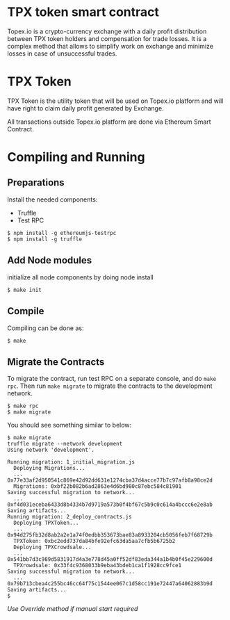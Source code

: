 # TPX token smart contract

Topex.io is a crypto-currency exchange with a daily profit distribution between TPX token holders and compensation for trade losses.
It is a complex method that allows to simplify work on exchange and minimize losses in case of unsuccessful trades.

# TPX Token

TPX Token is the utility token that will be used on Topex.io platform and will have right to claim daily profit generated by Exchange.

All transactions outside Topex.io platform are done via Ethereum Smart Contract.

# Compiling and Running
## Preparations

Install the needed components:
- Truffle
- Test RPC

```
$ npm install -g ethereumjs-testrpc
$ npm install -g truffle
```

## Add Node modules
initialize all node components by doing node install
```
$ make init
```

## Compile

Compiling can be done as:
```
$ make
```

## Migrate the Contracts

To migrate the contract, run test RPC on a separate console, and do `make rpc`. Then run `make migrate` to migrate the contracts to the development network.
```
$ make rpc
$ make migrate
```

You should see something similar to below:
```
$ make migrate
truffle migrate --network development
Using network 'development'.

Running migration: 1_initial_migration.js
  Deploying Migrations...
  ... 0x77e33af2d950541c869e42d92dd631e1274cba37d4acce77b7c97afb8a98ce2d
  Migrations: 0xbf22b082b6ad2863e4d6bd980c87ebc584c81901
Saving successful migration to network...
  ... 0xf4d031eceba6433d8b4334b7d9719a573b0f4bf67c5b9c0c614a4bccc6e2e8ab
Saving artifacts...
Running migration: 2_deploy_contracts.js
  Deploying TPXToken...
  ... 0x94d275fb32d8ab2a2e1a74f0edbb353673bae83a8933204cb5056feb7f68729b
  TPXToken: 0xbc2edd737da84bfe92efc63da5aa7cfb5b6725b2
  Deploying TPXCrowdsale...
  ... 0x541bb7d3c989d5831917d4a3e778d45a0ff52df83eda344a1b4b0f45e229600d
  TPXrowdsale: 0x33f4c9368033b9eba43bdeb1ca1f1928cc9fce1
Saving successful migration to network...
  ... 0x79b713cbea4c255bc46cc64f75c1544ee067c1d58cc191e72447a64062883b9d
Saving artifacts...
$
```

*Use Override method if manual start required*